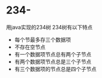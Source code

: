 # 234-
用java实现的234树
234树有以下特点
* 每个节最多存三个数据项
* 不存在空节点
* 有一个数据项节点总有两个子节点
* 有两个数据项节点总是三个子节点
* 有三个数据项的节点总是四个子节点
